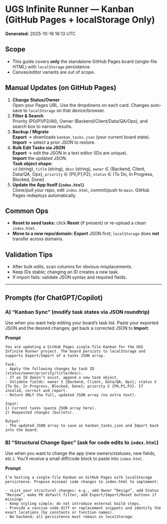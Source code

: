 # UGS Infinite Runner — Kanban (GitHub Pages + localStorage Only)

**Generated:** 2025-10-16 16:13 UTC

## Scope
- This guide covers **only** the standalone GitHub Pages board (single-file HTML) with `localStorage` persistence.
- Canvas/editor variants are out of scope.

## Manual Updates (on GitHub Pages)
1. **Change Status/Owner**  
   Open your Pages URL. Use the dropdowns on each card. Changes auto-save to `localStorage` on that device/browser.
2. **Filter & Search**  
   Priority (P0/P1/P2/All), Owner (Backend/Client/Data/QA/Ops), and search box to narrow results.
3. **Backup / Migrate**  
   **Export** → downloads `kanban_tasks.json` (your current board state).  
   **Import** → select a prior JSON to restore.
4. **Bulk Edit Tasks via JSON**  
   **Export** → edit the JSON in a text editor (IDs are unique).  
   **Import** the updated JSON.  
   **Task object shape:**  
   `id` (string), `title` (string), `desc` (string), `owner` ∈ {Backend, Client, Data/QA, Ops}, `priority` ∈ {P0,P1,P2}, `status` ∈ {To Do, In Progress, Blocked, Done}
5. **Update the App Itself (`index.html`)**  
   Clone/pull your repo, edit `index.html`, commit/push to `main`. GitHub Pages redeploys automatically.

## Common Ops
- **Reset to seed tasks:** click **Reset** (if present) or re-upload a clean `index.html`.
- **Move to a new repo/domain:** **Export** JSON first; `localStorage` does **not** transfer across domains.

## Validation Tips
- After bulk edits, scan columns for obvious misplacements.
- Keep IDs stable; changing an ID creates a new task.
- If import fails: validate JSON syntax and required fields.

---

## Prompts (for ChatGPT/Copilot)

### A) “Kanban Sync” (modify task states via JSON roundtrip)
Use when you want help editing your board’s task list. Paste your exported JSON and the desired changes; get back a corrected JSON to **Import**.

**Prompt**  
```
You are updating a GitHub Pages single-file Kanban for the UGS Infinite Runner project. The board persists to localStorage and supports Export/Import of a tasks JSON array.

Task:
- Apply the following changes by task ID (status/owner/priority/title/desc).
- If an ID doesn’t exist, append a new task object.
- Validate fields: owner ∈ {Backend, Client, Data/QA, Ops}; status ∈ {To Do, In Progress, Blocked, Done}; priority ∈ {P0,P1,P2}. If invalid, correct and report.
- Return ONLY the full, updated JSON array (no extra text).

Input:
1) Current tasks (paste JSON array here).
2) Requested changes (bullets).

Output:
- The updated JSON array to save as kanban_tasks.json and Import back into the board.
```

### B) “Structural Change Spec” (ask for code edits to `index.html`)
Use when you want to change the app (new owners/statuses, new fields, etc.). You’ll receive a small diff/code block to paste into `index.html`.

**Prompt**  
```
I’m hosting a single-file Kanban on GitHub Pages with localStorage persistence. Propose minimal code changes to index.html to implement:

- <List your structural changes: e.g., add Owner “Design”, add Status “Review”, make P0 default filter, add Export/Import/Reset buttons if missing>
- Keep styling simple; do not introduce external build steps.
- Provide a concise code diff or replacement snippets and identify the exact locations (by constants or function names).
- No backend; all persistence must remain in localStorage.
```
